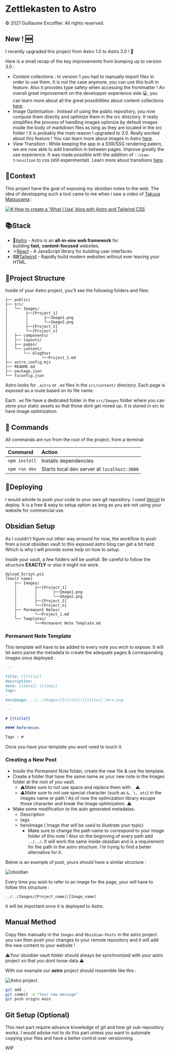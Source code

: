 # Zettlekasten to Astro

© 2021 Guillaume Excoffier. All rights reserved.

## New ! 🆕

I recently upgraded this project from Astro 1.0 to Astro 3.0 ! 🎊

Here is a small recap of the key improvements from bumping up to version 3.0 :

- Content collections : In version 1 you had to manually import files in order to use them. It is not the case anymore, you can use this built in feature. Also it provides type safety when accessing the frontmatter ! An overall great improvement on the developper experience side 💻, you can learn more about all the great possibilities about content collections [here](https://docs.astro.build/en/guides/content-collections/).
- Image Optimisation : Instead of using the public repository, you now compute them directly and optimize them in the src directory. It really simplifies the process of handling images optimize by default images inside the body of markdown files as long as they are located in the src folder ! It is probably the main reason I upgraded to 3.0. Really excited about this feature ! You can learn more about images in Astro [here](https://docs.astro.build/en/guides/images/).
- View Transition : While keeping the app in a SSR/SSG rendering patern, we are now able to add transition in between pages. Improve greatly the use experience. It was made possible with the addition of `::view-transition` to css (still experimental). Learn more about transitions [here](https://docs.astro.build/en/guides/view-transitions/).

## 🧾Context

This project have the goal of exposing my obsidian notes to the web. The idea of developping such a tool came to me when i saw a video of [Takuya Matsuyama](https://github.com/craftzdog) :

[![# How to create a 'What I Use' blog with Astro and Tailwind CSS](https://img.youtube.com/vi/3_JE76PKBWE/maxresdefault.jpg)](https://www.youtube.com/watch?v=3_JE76PKBWE)

## 📚Stack

- 🚀[Astro](https://astro.build/) - Astro is an **all-in-one** **web framework** for building **fast,** **content-focused** websites.
- ⚛[React](https://beta.reactjs.org/) - A JavaScript library for building user interfaces
- ⌨[Tailwind](https://tailwindcss.com/) - Rapidly build modern websites without ever leaving your HTML.

## 📁Project Structure

Inside of your Astro project, you'll see the following folders and files:

```
├── public/
├── src/
│   └── Images/
│        ├──[Project_1]
│        │       ├──Image1.png
│        │       └──Image2.png
│        ├──[Project_2]
│        └──[Project_n]
│   ├── components/
│   ├── layouts/
│   ├── pages/
│   └── content/
│    	└── blogPost
│               └──Project_1.md
├── astro.config.mjs
├── README.md
├── package.json
└── tsconfig.json
```

Astro looks for `.astro` or `.md` files in the `src/content/` directory. Each page is exposed as a route based on its file name.

Each `.md` file have a dedicated folder in the `src/Images` folder where you can store your static assets so that those dont get mixed up. It is stored in src to have image optimization.

## 🧞 Commands

All commands are run from the root of the project, from a terminal:

| Command       | Action                                      |
| :------------ | :------------------------------------------ |
| `npm install` | Installs dependencies                       |
| `npm run dev` | Starts local dev server at `localhost:3000` |

## 🚀Deploying

I would advide to push your code to your own git repository.
I used [Vercel](https://vercel.com/dashboard) to deploy. It is a free & easy to setup option as long as you are not using your website for commercial use.

## Obsidian Setup

As I couldn't figure out other way arround for now, the workflow to push from a local obsidian vault to this exposed astro blog can get a bit hard. Which is why I will provide some help on how to setup.

Inside your vault, a few folders will be usefull. Be careful to follow the structure **EXACTLY** or else it might not work.

```
Upload_Script.ps1
[Vault name]
    ├── Images/
    │        ├──[Project_1]
    │        │       ├──Image1.png
    │        │       └──Image2.png
    │        ├──[Project_2]
    │        └──[Project_n]
    ├── Permanent Notes/
    │        └──Project_1.md
    └── Templates/
             └──Permanent Note Template.md
```

### Permanent Note Template

This template will have to be added to every note you wich to expose. It will let astro parse the metadata to create the adequate pages & corresponding images once deployed :

```md
---

title: {{title}}
description: 
date: {{date}} {{time}}
tags: 
- 
heroImage: ../../Images/{{title}}/{{title}}_hero.png

---

# {{title}}

#### References

Tags : #
```

Once you have your template you wont need to touch it.

### Creating a New Post

- Inside the Permanent Note folder, create the new file & use the template.
- Create a folder that have the same name as your new note in the Images folder at the root of you vault.
  - ⚠️Make sure to not use space and replace them with `_` ⚠️
  - ⚠️Make sure to not use special character (such as `&, \, etc`) in the images name or path ! As of now the optimization library escape those character and break the image optimization. ⚠️
- Make some modification to the auto generated metadatas.
  - Description
  - tags
  - heroImage ( Image that will be used to illustrate your topic)
    - Make sure to change the path name to correspond to your image folder of this note ! Also on the beginning of every path add `../../`. It will work the same inside obsidian and is a requirement for the path in the astro structure. I'm trying to find a better alternative for it.

Below is an example of post, yours should have a similar structure :

![obsidian](/public/docs/obsidian.png)

Every time you wish to refer to an image for the page, your will have to follow this structure :

`../../Images/[Project_name]/[Image_name]`

It will be important once it is deployed to Astro.

## Manual Method

Copy files manually in the `Images` and `Obsidian-Posts` in the astro project. you can then push your changes to your remote repository and it will add the new content to your website !

⚠️Your obsidian vault folder should always be synchronized with your astro project so that you dont loose data ⚠️

With our example our **astro** project should ressemble like this :

![Astro project](public/docs/astroproject.png)

```bash
git add .
git commit -m "Your new message"
git push origin main
```

## Git Setup (Optional)

This next part require advance knowledge of git and how git sub-repository works.
I would advise not to do this part unless you want to automate copying your files and have a better control over versionning.

WIP
